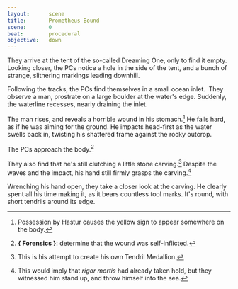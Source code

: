 ```yaml
---
layout:      scene
title:       Prometheus Bound
scene:       0
beat:        procedural
objective:   down
---
```



They arrive at the tent of the so-called Dreaming One, only to find it empty.
Looking closer, the PCs notice a hole in the side of the tent,
and a bunch of strange, slithering markings leading downhill.

Following the tracks, the PCs find themselves in a small ocean inlet. 
They observe a man, prostrate on a large boulder at the water's edge.
Suddenly, the waterline recesses, nearly draining the inlet.

The man rises, and reveals a horrible wound in his stomach.[^0]
He falls hard, as if he was aiming for the ground.
He impacts head-first as the water swells back in,
twisting his shattered frame against the rocky outcrop.

The PCs approach the body.[^1]

They also find that he's still clutching a little stone carving.[^2]
Despite the waves and the impact, his hand still firmly grasps the carving.[^3]

Wrenching his hand open, they take a closer look at the carving.
He clearly spent all his time making it, as it bears countless tool marks.
It's round, with short tendrils around its edge.


[^0]: Possession by Hastur causes the yellow sign to appear somewhere on the body.
[^1]: **{ Forensics }**: determine that the wound was self-inflicted.
[^2]: This is his attempt to create his own Tendril Medallion.
[^3]: This would imply that *rigor mortis* had already taken hold,
	  but they witnessed him stand up, and throw himself into the sea.















